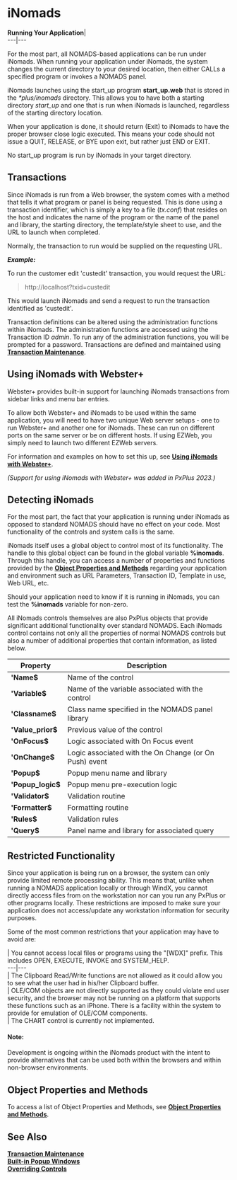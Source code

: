 # iNomads  
  
**Running Your Application**|   
---|---  
  
For the most part, all NOMADS-based applications can be run under iNomads. When running your application under iNomads, the system changes the current directory to your desired location, then either CALLs a specified program or invokes a NOMADS panel.

iNomads launches using the start_up program **start_up.web** that is stored in the _*plus/inomads_ directory. This allows you to have both a starting directory _start_up_ and one that is run when iNomads is launched, regardless of the starting directory location.

When your application is done, it should return (Exit) to iNomads to have the proper browser close logic executed. This means your code should not issue a QUIT, RELEASE, or BYE upon exit, but rather just END or EXIT.

No start_up program is run by iNomads in your target directory.

##  Transactions

Since iNomads is run from a Web browser, the system comes with a method that tells it what program or panel is being requested. This is done using a transaction identifier, which is simply a key to a file (_tx.conf_) that resides on the host and indicates the name of the program or the name of the panel and library, the starting directory, the template/style sheet to use, and the URL to launch when completed.

Normally, the transaction to run would be supplied on the requesting URL.

**_Example:_**

To run the customer edit 'custedit' transaction, you would request the URL:

> http://localhost?txid=custedit

This would launch iNomads and send a request to run the transaction identified as 'custedit'.

Transaction definitions can be altered using the administration functions within iNomads. The administration functions are accessed using the Transaction ID _admin_. To run any of the administration functions, you will be prompted for a password. Transactions are defined and maintained using **[Transaction Maintenance](Transaction%20Maintenance.md)**.

## Using iNomads with Webster+

Webster+ provides built-in support for launching iNomads transactions from sidebar links and menu bar entries.

To allow both Webster+ and iNomads to be used within the same application, you will need to have two unique Web server setups - one to run Webster+ and another one for iNomads. These can run on different ports on the same server or be on different hosts. If using EZWeb, you simply need to launch two different EZWeb servers.

For information and examples on how to set this up, see **[Using iNomads with Webster+](../Webster/Using%20iNomads%20with%20Webster.md)**.

_(Support for using iNomads with Webster+ was added in PxPlus 2023.)_

## Detecting iNomads

For the most part, the fact that your application is running under iNomads as opposed to standard NOMADS should have no effect on your code. Most functionality of the controls and system calls is the same.

iNomads itself uses a global object to control most of its functionality. The handle to this global object can be found in the global variable **%inomads**. Through this handle, you can access a number of properties and functions provided by the **[Object Properties and Methods](Object%20Properties%20and%20Methods.md)** regarding your application and environment such as URL Parameters, Transaction ID, Template in use, Web URL, etc.

Should your application need to know if it is running in iNomads, you can test the **%inomads** variable for non-zero.

All iNomads controls themselves are also PxPlus objects that provide significant additional functionality over standard NOMADS. Each iNomads control contains not only all the properties of normal NOMADS controls but also a number of additional properties that contain information, as listed below.

**Property** |  **Description**  
---|---  
**'Name$** |  Name of the control  
**'Variable$** |  Name of the variable associated with the control  
**'Classname$** |  Class name specified in the NOMADS panel library  
**'Value_prior$** |  Previous value of the control  
**'OnFocus$** |  Logic associated with On Focus event  
**'OnChange$** |  Logic associated with the On Change (or On Push) event  
**'Popup$** |  Popup menu name and library  
**'Popup_logic$** |  Popup menu pre-execution logic  
**'Validator$** |  Validation routine  
**'Formatter$** |  Formatting routine  
**'Rules$** |  Validation rules  
**'Query$** |  Panel name and library for associated query  
  
## Restricted Functionality

Since your application is being run on a browser, the system can only provide limited remote processing ability. This means that, unlike when running a NOMADS application locally or through WindX, you cannot directly access files from on the workstation nor can you run any PxPlus or other programs locally. These restrictions are imposed to make sure your application does not access/update any workstation information for security purposes.

Some of the most common restrictions that your application may have to avoid are:

|  You cannot access local files or programs using the "[WDX]" prefix. This includes OPEN, EXECUTE, INVOKE and SYSTEM_HELP.  
---|---  
|  The Clipboard Read/Write functions are not allowed as it could allow you to see what the user had in his/her Clipboard buffer.  
|  OLE/COM objects are not directly supported as they could violate end user security, and the browser may not be running on a platform that supports these functions such as an iPhone. There is a facility within the system to provide for emulation of OLE/COM components.  
|  The CHART control is currently not implemented.  
  
#### **Note:**  
Development is ongoing within the iNomads product with the intent to provide alternatives that can be used both within the browsers and within non-browser environments.

## Object Properties and Methods

To access a list of Object Properties and Methods, see **[Object Properties and Methods](Object%20Properties%20and%20Methods.md)**.

## See Also

**[Transaction Maintenance](Transaction%20Maintenance.md)**  
**[Built-in Popup Windows](Built-in%20Popup%20Windows.md)  
[Overriding Controls](Overriding%20Controls.md)**
